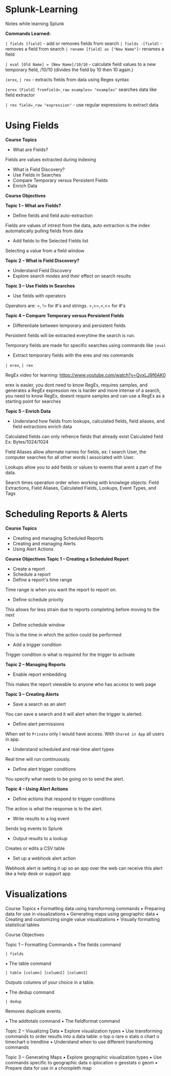 # Splunk-Learning

Notes while learning Splunk


**Commands Learned:**

`| fields [field]` - add or removes fields from search
`| fields -[field]` - removes a field from search
`| rename [field] as ["New Name"]`- renames a field

`| eval [Old Name] = [New Name]/10/10` - calculate field values to a new temporary field, /10/10 (divides the field by 10 then 10 again.)

`|erex`, `| rex` - extracts fields from data using Regex syntax

`|erex [Field] fromfield=_raw examples= "examples"` searches data like field extractor 

`| rex field=_raw "expression"` - use regular expressions to extract data

# Using Fields 

**Course Topics** 
* What are Fields?

Fields are values extracted during indexing

* What is Field Discovery? 
* Use Fields in Searches 
* Compare Temporary versus Persistent Fields 
* Enrich Data

**Course Objectives** 

**Topic 1 – What are Fields?** 
* Define fields and field auto-extraction

Fields are values of intrest from the data, auto extraction is the index automatically pulling fields from data

* Add fields to the Selected Fields list

Selecting a value from a field window

**Topic 2 – What is Field Discovery?**
* Understand Field Discovery 
* Explore search modes and their effect on search results

**Topic 3 – Use Fields in Searches** 

* Use fields with operators

Operators are: =, != for #'s and strings. >,>=,<,<= for #'s

**Topic 4 – Compare Temporary versus Persistent Fields** 
* Differentiate between temporary and persistent fields

Persistent fields will be extracted everytime the search is run.

Temporary fields are made for specific searches using commands like `|eval`

* Extract temporary fields with the erex and rex commands

`| erex`, `| rex`

RegEx video for learning: https://www.youtube.com/watch?v=QvxLJ9f6AK0 

erex is easier, you dont need to know RegEx, requires samples, and generates a RegEx expression
rex is harder and more intense of a search, you need to know RegEx, doesnt require samples and can use a RegEx as a starting point for searches

**Topic 5 – Enrich Data** 

* Understand how fields from lookups, calculated fields, field aliases, and field extractions enrich data

Calculated fields can only refrence fields that already exist
Calculated field Ex: Bytes/1024/1024

Field Aliases allow alternate names for fields, ex: I search User, the computer searches for all other words I associated with User.

Lookups allow you to add fields or values to events that arent a part of the data.

Search times operation order when working with knowlege objects: Field Extractions, Field Aliases, Calculated Fields, Lookups, Event Types, and Tags


# Scheduling Reports & Alerts

**Course Topics** 
* Creating and managing Scheduled Reports 
* Creating and managing Alerts 
* Using Alert Actions

**Course Objectives** 
**Topic 1 – Creating a Scheduled Report**
* Create a report 
* Schedule a report 
* Define a report's time range

Time range is when you want the report to report on.

* Define schedule priority

This allows for less strain due to reports completing before moving to the next

* Define schedule window

This is the time in which the action could be performed

* Add a trigger condition 

Trigger condition is what is required for the trigger to activate

**Topic 2 – Managing Reports** 

* Enable report embedding

This makes the report viewable to anyone who has access to web page

**Topic 3 – Creating Alerts** 

* Save a search as an alert

You can save a search and it will alert when the trigger is alerted.

* Define alert permissions

When set to `Private` only I would have access. With `Shared in App` all users in app. 

* Understand scheduled and real-time alert types

Real time will run continuously.

* Define alert trigger conditions

You specify what needs to be going on to send the alert.

**Topic 4 – Using Alert Actions** 

* Define actions that respond to trigger conditions

The action is what the response is to the alert.

* Write results to a log event

Sends log events to Splunk

* Output results to a lookup

Creates or edits a CSV table
  
* Set up a webhook alert action 

Webhook alert is setting it up so an app over the web can receive this alert like a help desk or support app

# Visualizations

Course Topics ▪ Formatting data using transforming commands ▪ Preparing data for use in visualizations ▪ Generating maps using geographic data ▪ Creating and customizing single value visualizations ▪ Visually formatting statistical tables

Course Objectives 

Topic 1 – Formatting Commands 
▪ The fields command 

`| fields`

▪ The table command 

`| table [column] [column2] [column3]`

Outputs columns of your choice in a table.

▪ The dedup command 

`| dedup`

Removes duplicate events.

▪ The addtotals command 
▪ The fieldformat command 

Topic 2 – Visualizing Data 
▪ Explore visualization types 
▪ Use transforming commands to order results into a data table: o top o rare o stats o chart o timechart o trendline 
▪ Understand when to use different transforming commands 

Topic 3 – Generating Maps 
▪ Explore geographic visualization types 
▪ Use commands specific to geographic data o iplocation o geostats o geom 
▪ Prepare data for use in a choropleth map








